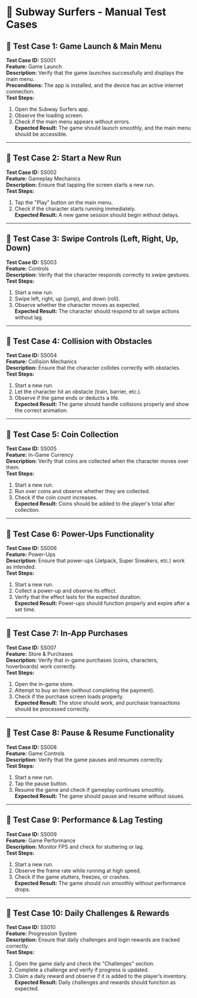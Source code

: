 # 🚄 Subway Surfers - Manual Test Cases  

## 📌 Test Case 1: Game Launch & Main Menu  
**Test Case ID:** SS001  
**Feature:** Game Launch  
**Description:** Verify that the game launches successfully and displays the main menu.  
**Preconditions:** The app is installed, and the device has an active internet connection.  
**Test Steps:**  
1. Open the Subway Surfers app.  
2. Observe the loading screen.  
3. Check if the main menu appears without errors.  
**Expected Result:** The game should launch smoothly, and the main menu should be accessible.  

---

## 📌 Test Case 2: Start a New Run  
**Test Case ID:** SS002  
**Feature:** Gameplay Mechanics  
**Description:** Ensure that tapping the screen starts a new run.  
**Test Steps:**  
1. Tap the "Play" button on the main menu.  
2. Check if the character starts running immediately.  
**Expected Result:** A new game session should begin without delays.  

---

## 📌 Test Case 3: Swipe Controls (Left, Right, Up, Down)  
**Test Case ID:** SS003  
**Feature:** Controls  
**Description:** Verify that the character responds correctly to swipe gestures.  
**Test Steps:**  
1. Start a new run.  
2. Swipe left, right, up (jump), and down (roll).  
3. Observe whether the character moves as expected.  
**Expected Result:** The character should respond to all swipe actions without lag.  

---

## 📌 Test Case 4: Collision with Obstacles  
**Test Case ID:** SS004  
**Feature:** Collision Mechanics  
**Description:** Ensure that the character collides correctly with obstacles.  
**Test Steps:**  
1. Start a new run.  
2. Let the character hit an obstacle (train, barrier, etc.).  
3. Observe if the game ends or deducts a life.  
**Expected Result:** The game should handle collisions properly and show the correct animation.  

---

## 📌 Test Case 5: Coin Collection  
**Test Case ID:** SS005  
**Feature:** In-Game Currency  
**Description:** Verify that coins are collected when the character moves over them.  
**Test Steps:**  
1. Start a new run.  
2. Run over coins and observe whether they are collected.  
3. Check if the coin count increases.  
**Expected Result:** Coins should be added to the player's total after collection.  

---

## 📌 Test Case 6: Power-Ups Functionality  
**Test Case ID:** SS006  
**Feature:** Power-Ups  
**Description:** Ensure that power-ups (Jetpack, Super Sneakers, etc.) work as intended.  
**Test Steps:**  
1. Start a new run.  
2. Collect a power-up and observe its effect.  
3. Verify that the effect lasts for the expected duration.  
**Expected Result:** Power-ups should function properly and expire after a set time.  

---

## 📌 Test Case 7: In-App Purchases  
**Test Case ID:** SS007  
**Feature:** Store & Purchases  
**Description:** Verify that in-game purchases (coins, characters, hoverboards) work correctly.  
**Test Steps:**  
1. Open the in-game store.  
2. Attempt to buy an item (without completing the payment).  
3. Check if the purchase screen loads properly.  
**Expected Result:** The store should work, and purchase transactions should be processed correctly.  

---

## 📌 Test Case 8: Pause & Resume Functionality  
**Test Case ID:** SS008  
**Feature:** Game Controls  
**Description:** Verify that the game pauses and resumes correctly.  
**Test Steps:**  
1. Start a new run.  
2. Tap the pause button.  
3. Resume the game and check if gameplay continues smoothly.  
**Expected Result:** The game should pause and resume without issues.  

---

## 📌 Test Case 9: Performance & Lag Testing  
**Test Case ID:** SS009  
**Feature:** Game Performance  
**Description:** Monitor FPS and check for stuttering or lag.  
**Test Steps:**  
1. Start a new run.  
2. Observe the frame rate while running at high speed.  
3. Check if the game stutters, freezes, or crashes.  
**Expected Result:** The game should run smoothly without performance drops.  

---

## 📌 Test Case 10: Daily Challenges & Rewards  
**Test Case ID:** SS010  
**Feature:** Progression System  
**Description:** Ensure that daily challenges and login rewards are tracked correctly.  
**Test Steps:**  
1. Open the game daily and check the "Challenges" section.  
2. Complete a challenge and verify if progress is updated.  
3. Claim a daily reward and observe if it is added to the player’s inventory.  
**Expected Result:** Daily challenges and rewards should function as expected.
